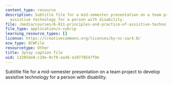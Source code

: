 ```yaml
---
content_type: resource
description: Subtitle file for a mid-semester presentation on a team project to develop
  assistive technology for a person with disability.
file: /media/courses/6-811-principles-and-practice-of-assistive-technology-fall-2014/13285de8c19e0cf0aa36e19770547f9e_EWjWv1YBB7A.srt
file_type: application/x-subrip
learning_resource_types: []
license: https://creativecommons.org/licenses/by-nc-sa/4.0/
ocw_type: OCWFile
resourcetype: Other
title: 3play caption file
uid: 13285de8-c19e-0cf0-aa36-e19770547f9e
---
```

Subtitle file for a mid-semester presentation on a team project to develop assistive technology for a person with disability.